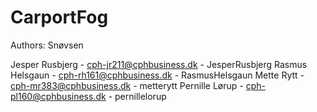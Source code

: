 # CarportFog

Authors: Snøvsen

Jesper Rusbjerg   -   cph-jr211@cphbusiness.dk  -   JesperRusbjerg
Rasmus Helsgaun   -   cph-rh161@cphbusiness.dk  -   RasmusHelsgaun
Mette Rytt        -   cph-mr383@cphbusiness.dk  -   metterytt
Pernille Lørup    -   cph-pl160@cphbusiness.dk  -   pernillelorup

